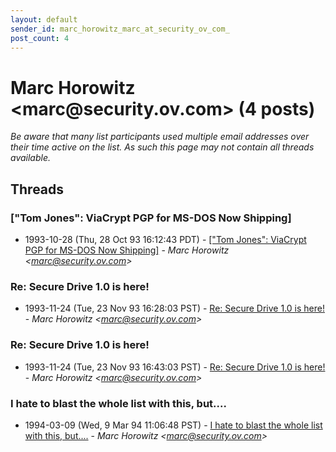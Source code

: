 ```yaml
---
layout: default
sender_id: marc_horowitz_marc_at_security_ov_com_
post_count: 4
---
```


# Marc Horowitz <marc<span>@</span>security.ov.com> (4 posts)

_Be aware that many list participants used multiple email addresses over their time active on the list. As such this page may not contain all threads available._

## Threads

### ["Tom Jones": ViaCrypt PGP for MS-DOS Now Shipping]
+ 1993-10-28 (Thu, 28 Oct 93 16:12:43 PDT) - [["Tom Jones": ViaCrypt PGP for MS-DOS Now Shipping]](/archive/1993/10/b3d4377d5ae5d7cd0e7d3acec47b0ada145854df923258ecc7377442af9e0c68) - _Marc Horowitz \<marc@security.ov.com\>_

### Re: Secure Drive 1.0 is here!
+ 1993-11-24 (Tue, 23 Nov 93 16:28:03 PST) - [Re: Secure Drive 1.0 is here!](/archive/1993/11/d2b2aece76ae3738c342382df4feacc11364d8708330e8458ab47da6573090ae) - _Marc Horowitz \<marc@security.ov.com\>_

### Re: Secure Drive 1.0 is here!
+ 1993-11-24 (Tue, 23 Nov 93 16:43:03 PST) - [Re: Secure Drive 1.0 is here!](/archive/1993/11/2e2d537c96ecc6174a45db62a9a6360cc52db277f0ba32b706ef96da2f4ac03e) - _Marc Horowitz \<marc@security.ov.com\>_

### I hate to blast the whole list with this, but....
+ 1994-03-09 (Wed, 9 Mar 94 11:06:48 PST) - [I hate to blast the whole list with this, but....](/archive/1994/03/fddd8bfc4adc814ab94e02aa85071533e642c4a38ba4c6de2babab8cca840d19) - _Marc Horowitz \<marc@security.ov.com\>_

